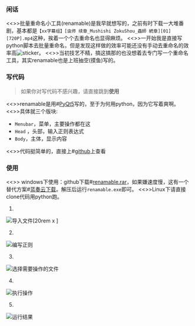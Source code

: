 ### 闲话

<<>>批量重命名小工具(renamable)是我早就想写的，之前有时下载一大堆番剧，基本都是`【xx字幕组】[虫师 续章_Mushishi ZokuShou_蟲師 続章][01][720P].mp4`这种，挨着一个个去重命名也显得麻烦。
<<>>一开始我是直接写python脚本去批量重命名，但是发现这样做的效率可能还没有手动去重命名的效率高![sticker](aru/45)。
<<>>当初技艺不精，搞这搞那的也没想着去专门写一个重命名工具，其实renamable也是上班抽空(摸鱼)写的。

### 写代码

> 如果你对写代码不感兴趣，请直接跳到**使用**

<<>>renamable是用#[PyQt5](https://pypi.org/project/PyQt5/)写的，至于为何用python，因为它写着爽啊。
<<>>具体就三个版块:

* `Menubar`，菜单，主要操作都在这
* `Head` ，头部，输入正则表达式
* `Body`，主体，显示内容

<<>>代码挺简单的，直接上#[github](https://github.com/yunyuyuan/renamable)上查看

### 使用

<<>>
windows下使用：github下载#[renamable.rar](https://github.com/yunyuyuan/renamable/releases/download/v1.0.0/renamable.rar)，如果嫌速度慢，这有一个替代方案#[蓝奏云下载](https://wws.lanzous.com/iKJRekntrdc)。解压后运行`renamable.exe`即可。
<<>>Linux下请直接clone代码用python跑。

1.

![导入文件[20rem x ]](https://z3.ax1x.com/2021/01/20/sWt1r8.png)

2.

![编写正则](https://z3.ax1x.com/2021/01/20/sWtGVg.png)

3.

![选择需要操作的文件](https://z3.ax1x.com/2021/01/20/sWtJaQ.png)

4.

![执行操作](https://z3.ax1x.com/2021/01/20/sWt3qS.png)

5.

![运行结果](https://z3.ax1x.com/2021/01/20/sWtlKf.png)
